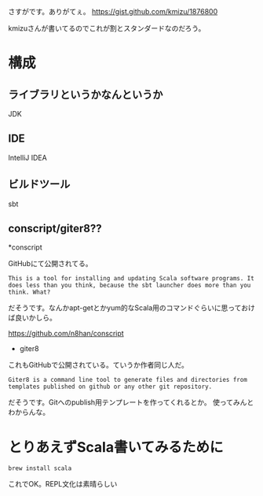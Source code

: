 


さすがです。ありがてぇ。
https://gist.github.com/kmizu/1876800

kmizuさんが書いてるのでこれが割とスタンダードなのだろう。


# 構成

## ライブラリというかなんというか

JDK

## IDE

IntelliJ IDEA

## ビルドツール

sbt


## conscript/giter8??


*conscript

GitHubにて公開されてる。

    This is a tool for installing and updating Scala software programs. It does less than you think, because the sbt launcher does more than you think. What?
    
だそうです。なんかapt-getとかyum的なScala用のコマンドぐらいに思っておけば良いかしら。

https://github.com/n8han/conscript


* giter8

これもGitHubで公開されている。ていうか作者同じ人だ。

    Giter8 is a command line tool to generate files and directories from templates published on github or any other git repository.

だそうです。Gitへのpublish用テンプレートを作ってくれるとか。
使ってみんとわからんな。




# とりあえずScala書いてみるために

    brew install scala
    
    
  これでOK。REPL文化は素晴らしい
  
  
